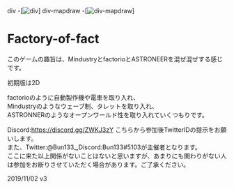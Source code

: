 ﻿div -[![div](https://travis-ci.org/Bun133/Factory-of-fact.svg?branch=div)]
div-mapdraw -[![div-mapdraw](https://travis-ci.org/Bun133/Factory-of-fact.svg?branch=div-create-mapdraw)]
# Factory-of-fact
このゲームの趣旨は、MindustryとfactorioとASTRONEERを混ぜ混ぜする感じです。

初期版は2D

factorioのように自動製作機や電車を取り入れ、<br>
Mindustryのようなウェーブ制、タレットを取り入れ、<br>
ASTRONNERのようなオープンワールド性を取り入れていくつもりです。<br>

Discord:https://discord.gg/ZWKJ3zY
こちらから参加後TwitterIDの提示をお願いします。<br>
また、Twitter:@Bun133_,Discord:Bun133#5103が主催者となります。<br>
ここに来た以上関係がないことはないと思いますが、あまりにも関わりがない人は参加をお断りさせていただく場合があります。ご了承ください。

2019/11/02 v3
